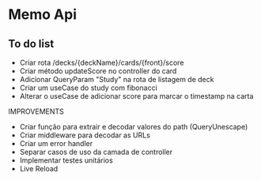 # Memo Api

## To do list
 - Criar rota /decks/{deckName}/cards/{front}/score
 - Criar método updateScore no controller do card
 - Adicionar QueryParam "Study" na rota de listagem de deck
 - Criar um useCase do study com fibonacci
 - Alterar o useCase de adicionar score para marcar o timestamp na carta


  IMPROVEMENTS
- Criar função para extrair e decodar valores do path (QueryUnescape)
- Criar middleware para decodar as URLs
- Criar um error handler
- Separar casos de uso da camada de controller
- Implementar testes unitários
- Live Reload